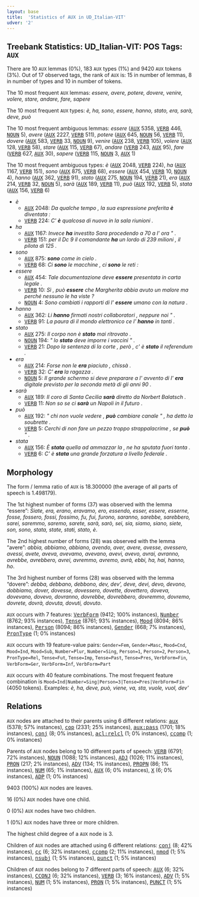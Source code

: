 ```yaml
---
layout: base
title:  'Statistics of AUX in UD_Italian-VIT'
udver: '2'
---
```


## Treebank Statistics: UD_Italian-VIT: POS Tags: `AUX`

There are 10 `AUX` lemmas (0%), 183 `AUX` types (1%) and 9420 `AUX` tokens (3%).
Out of 17 observed tags, the rank of `AUX` is: 15 in number of lemmas, 8 in number of types and 10 in number of tokens.

The 10 most frequent `AUX` lemmas: <em>essere, avere, potere, dovere, venire, volere, stare, andare, fare, sapere</em>

The 10 most frequent `AUX` types:  <em>è, ha, sono, essere, hanno, stato, era, sarà, deve, può</em>

The 10 most frequent ambiguous lemmas: <em>essere</em> (<tt><a href="it_vit-pos-AUX.html">AUX</a></tt> 5358, <tt><a href="it_vit-pos-VERB.html">VERB</a></tt> 446, <tt><a href="it_vit-pos-NOUN.html">NOUN</a></tt> 5), <em>avere</em> (<tt><a href="it_vit-pos-AUX.html">AUX</a></tt> 2227, <tt><a href="it_vit-pos-VERB.html">VERB</a></tt> 511), <em>potere</em> (<tt><a href="it_vit-pos-AUX.html">AUX</a></tt> 645, <tt><a href="it_vit-pos-NOUN.html">NOUN</a></tt> 56, <tt><a href="it_vit-pos-VERB.html">VERB</a></tt> 11), <em>dovere</em> (<tt><a href="it_vit-pos-AUX.html">AUX</a></tt> 583, <tt><a href="it_vit-pos-VERB.html">VERB</a></tt> 33, <tt><a href="it_vit-pos-NOUN.html">NOUN</a></tt> 9), <em>venire</em> (<tt><a href="it_vit-pos-AUX.html">AUX</a></tt> 238, <tt><a href="it_vit-pos-VERB.html">VERB</a></tt> 105), <em>volere</em> (<tt><a href="it_vit-pos-AUX.html">AUX</a></tt> 128, <tt><a href="it_vit-pos-VERB.html">VERB</a></tt> 58), <em>stare</em> (<tt><a href="it_vit-pos-AUX.html">AUX</a></tt> 115, <tt><a href="it_vit-pos-VERB.html">VERB</a></tt> 67), <em>andare</em> (<tt><a href="it_vit-pos-VERB.html">VERB</a></tt> 243, <tt><a href="it_vit-pos-AUX.html">AUX</a></tt> 95), <em>fare</em> (<tt><a href="it_vit-pos-VERB.html">VERB</a></tt> 627, <tt><a href="it_vit-pos-AUX.html">AUX</a></tt> 30), <em>sapere</em> (<tt><a href="it_vit-pos-VERB.html">VERB</a></tt> 115, <tt><a href="it_vit-pos-NOUN.html">NOUN</a></tt> 3, <tt><a href="it_vit-pos-AUX.html">AUX</a></tt> 1)

The 10 most frequent ambiguous types:  <em>è</em> (<tt><a href="it_vit-pos-AUX.html">AUX</a></tt> 2048, <tt><a href="it_vit-pos-VERB.html">VERB</a></tt> 224), <em>ha</em> (<tt><a href="it_vit-pos-AUX.html">AUX</a></tt> 1167, <tt><a href="it_vit-pos-VERB.html">VERB</a></tt> 151), <em>sono</em> (<tt><a href="it_vit-pos-AUX.html">AUX</a></tt> 875, <tt><a href="it_vit-pos-VERB.html">VERB</a></tt> 68), <em>essere</em> (<tt><a href="it_vit-pos-AUX.html">AUX</a></tt> 454, <tt><a href="it_vit-pos-VERB.html">VERB</a></tt> 10, <tt><a href="it_vit-pos-NOUN.html">NOUN</a></tt> 4), <em>hanno</em> (<tt><a href="it_vit-pos-AUX.html">AUX</a></tt> 362, <tt><a href="it_vit-pos-VERB.html">VERB</a></tt> 91), <em>stato</em> (<tt><a href="it_vit-pos-AUX.html">AUX</a></tt> 275, <tt><a href="it_vit-pos-NOUN.html">NOUN</a></tt> 194, <tt><a href="it_vit-pos-VERB.html">VERB</a></tt> 21), <em>era</em> (<tt><a href="it_vit-pos-AUX.html">AUX</a></tt> 214, <tt><a href="it_vit-pos-VERB.html">VERB</a></tt> 32, <tt><a href="it_vit-pos-NOUN.html">NOUN</a></tt> 5), <em>sarà</em> (<tt><a href="it_vit-pos-AUX.html">AUX</a></tt> 189, <tt><a href="it_vit-pos-VERB.html">VERB</a></tt> 11), <em>può</em> (<tt><a href="it_vit-pos-AUX.html">AUX</a></tt> 192, <tt><a href="it_vit-pos-VERB.html">VERB</a></tt> 5), <em>stata</em> (<tt><a href="it_vit-pos-AUX.html">AUX</a></tt> 156, <tt><a href="it_vit-pos-VERB.html">VERB</a></tt> 6)


* <em>è</em>
  * <tt><a href="it_vit-pos-AUX.html">AUX</a></tt> 2048: <em>Da qualche tempo , la sua espressione preferita <b>è</b> diventata :</em>
  * <tt><a href="it_vit-pos-VERB.html">VERB</a></tt> 224: <em>C' <b>è</b> qualcosa di nuovo in la sala riunioni .</em>
* <em>ha</em>
  * <tt><a href="it_vit-pos-AUX.html">AUX</a></tt> 1167: <em>Invece <b>ha</b> investito Sara procedendo a 70 a l' ora " .</em>
  * <tt><a href="it_vit-pos-VERB.html">VERB</a></tt> 151: <em>per il Dc 9 il comandante <b>ha</b> un lordo di 239 milioni , il pilota di 125 .</em>
* <em>sono</em>
  * <tt><a href="it_vit-pos-AUX.html">AUX</a></tt> 875: <em><b>sono</b> come in cielo .</em>
  * <tt><a href="it_vit-pos-VERB.html">VERB</a></tt> 68: <em>Ci <b>sono</b> le macchine , ci <b>sono</b> le reti :</em>
* <em>essere</em>
  * <tt><a href="it_vit-pos-AUX.html">AUX</a></tt> 454: <em>Tale documentazione deve <b>essere</b> presentata in carta legale .</em>
  * <tt><a href="it_vit-pos-VERB.html">VERB</a></tt> 10: <em>Sì , può <b>essere</b> che Margherita abbia avuto un malore ma perché nessuno le ha viste ?</em>
  * <tt><a href="it_vit-pos-NOUN.html">NOUN</a></tt> 4: <em>Sono cambiati i rapporti di l' <b>essere</b> umano con la natura .</em>
* <em>hanno</em>
  * <tt><a href="it_vit-pos-AUX.html">AUX</a></tt> 362: <em>Li <b>hanno</b> firmati nostri collaboratori , neppure noi " .</em>
  * <tt><a href="it_vit-pos-VERB.html">VERB</a></tt> 91: <em>La paura di il mondo elettronico ce l' <b>hanno</b> in tanti .</em>
* <em>stato</em>
  * <tt><a href="it_vit-pos-AUX.html">AUX</a></tt> 275: <em>Il corpo non è <b>stato</b> mai ritrovato .</em>
  * <tt><a href="it_vit-pos-NOUN.html">NOUN</a></tt> 194: <em>" lo <b>stato</b> deve imporre i vaccini " .</em>
  * <tt><a href="it_vit-pos-VERB.html">VERB</a></tt> 21: <em>Dopo la sentenza di la corte , però , c' è <b>stato</b> il referendum .</em>
* <em>era</em>
  * <tt><a href="it_vit-pos-AUX.html">AUX</a></tt> 214: <em>Forse non le <b>era</b> piaciuto , chissà .</em>
  * <tt><a href="it_vit-pos-VERB.html">VERB</a></tt> 32: <em>C' <b>era</b> la ragazza .</em>
  * <tt><a href="it_vit-pos-NOUN.html">NOUN</a></tt> 5: <em>Il grande schermo si deve preparare a l' avvento di l' <b>era</b> digitale previsto per la seconda metà di gli anni 90 .</em>
* <em>sarà</em>
  * <tt><a href="it_vit-pos-AUX.html">AUX</a></tt> 189: <em>Il coro di Santa Cecilia <b>sarà</b> diretto da Norbert Balatsch .</em>
  * <tt><a href="it_vit-pos-VERB.html">VERB</a></tt> 11: <em>Non so se ci <b>sarà</b> un Napoli in il futuro .</em>
* <em>può</em>
  * <tt><a href="it_vit-pos-AUX.html">AUX</a></tt> 192: <em>" chi non vuole vedere , <b>può</b> cambiare canale " , ha detto la soubrette .</em>
  * <tt><a href="it_vit-pos-VERB.html">VERB</a></tt> 5: <em>Cerchi di non fare un pezzo troppo strappalacrime , se <b>può</b> " .</em>
* <em>stata</em>
  * <tt><a href="it_vit-pos-AUX.html">AUX</a></tt> 156: <em>È <b>stata</b> quella ad ammazzar la , ne ha sputata fuori tanta .</em>
  * <tt><a href="it_vit-pos-VERB.html">VERB</a></tt> 6: <em>C' è <b>stata</b> una grande forzatura a livello federale .</em>

## Morphology

The form / lemma ratio of `AUX` is 18.300000 (the average of all parts of speech is 1.498179).

The 1st highest number of forms (37) was observed with the lemma “essere”: <em>Siate, era, erano, eravamo, ero, essendo, esser, essere, esserne, fosse, fossero, fossi, fossimo, fu, fui, furono, saranno, sarebbe, sarebbero, sarei, saremmo, saremo, sarete, sarà, sarò, sei, sia, siamo, siano, siete, son, sono, stata, state, stati, stato, è</em>.

The 2nd highest number of forms (28) was observed with the lemma “avere”: <em>abbia, abbiamo, abbiano, avendo, aver, avere, avesse, avessero, avessi, avete, aveva, avevamo, avevano, avevi, avevo, avrai, avranno, avrebbe, avrebbero, avrei, avremmo, avremo, avrà, ebbi, ha, hai, hanno, ho</em>.

The 3rd highest number of forms (28) was observed with the lemma “dovere”: <em>debba, debbano, debbono, dev, dev', deve, devi, devo, devono, dobbiamo, dover, dovesse, dovessero, dovette, dovettero, doveva, dovevano, dovevo, dovranno, dovrebbe, dovrebbero, dovremmo, dovremo, dovrete, dovrà, dovuta, dovuti, dovuto</em>.

`AUX` occurs with 7 features: <tt><a href="it_vit-feat-VerbForm.html">VerbForm</a></tt> (9412; 100% instances), <tt><a href="it_vit-feat-Number.html">Number</a></tt> (8762; 93% instances), <tt><a href="it_vit-feat-Tense.html">Tense</a></tt> (8761; 93% instances), <tt><a href="it_vit-feat-Mood.html">Mood</a></tt> (8094; 86% instances), <tt><a href="it_vit-feat-Person.html">Person</a></tt> (8094; 86% instances), <tt><a href="it_vit-feat-Gender.html">Gender</a></tt> (668; 7% instances), <tt><a href="it_vit-feat-PronType.html">PronType</a></tt> (1; 0% instances)

`AUX` occurs with 19 feature-value pairs: `Gender=Fem`, `Gender=Masc`, `Mood=Cnd`, `Mood=Ind`, `Mood=Sub`, `Number=Plur`, `Number=Sing`, `Person=1`, `Person=2`, `Person=3`, `PronType=Rel`, `Tense=Fut`, `Tense=Imp`, `Tense=Past`, `Tense=Pres`, `VerbForm=Fin`, `VerbForm=Ger`, `VerbForm=Inf`, `VerbForm=Part`

`AUX` occurs with 40 feature combinations.
The most frequent feature combination is `Mood=Ind|Number=Sing|Person=3|Tense=Pres|VerbForm=Fin` (4050 tokens).
Examples: <em>è, ha, deve, può, viene, va, sta, vuole, vuol, dev'</em>


## Relations

`AUX` nodes are attached to their parents using 6 different relations: <tt><a href="it_vit-dep-aux.html">aux</a></tt> (5378; 57% instances), <tt><a href="it_vit-dep-cop.html">cop</a></tt> (2331; 25% instances), <tt><a href="it_vit-dep-aux-pass.html">aux:pass</a></tt> (1701; 18% instances), <tt><a href="it_vit-dep-conj.html">conj</a></tt> (8; 0% instances), <tt><a href="it_vit-dep-acl-relcl.html">acl:relcl</a></tt> (1; 0% instances), <tt><a href="it_vit-dep-ccomp.html">ccomp</a></tt> (1; 0% instances)

Parents of `AUX` nodes belong to 10 different parts of speech: <tt><a href="it_vit-pos-VERB.html">VERB</a></tt> (6791; 72% instances), <tt><a href="it_vit-pos-NOUN.html">NOUN</a></tt> (1088; 12% instances), <tt><a href="it_vit-pos-ADJ.html">ADJ</a></tt> (1026; 11% instances), <tt><a href="it_vit-pos-PRON.html">PRON</a></tt> (217; 2% instances), <tt><a href="it_vit-pos-ADV.html">ADV</a></tt> (134; 1% instances), <tt><a href="it_vit-pos-PROPN.html">PROPN</a></tt> (86; 1% instances), <tt><a href="it_vit-pos-NUM.html">NUM</a></tt> (65; 1% instances), <tt><a href="it_vit-pos-AUX.html">AUX</a></tt> (6; 0% instances), <tt><a href="it_vit-pos-X.html">X</a></tt> (6; 0% instances), <tt><a href="it_vit-pos-ADP.html">ADP</a></tt> (1; 0% instances)

9403 (100%) `AUX` nodes are leaves.

16 (0%) `AUX` nodes have one child.

0 (0%) `AUX` nodes have two children.

1 (0%) `AUX` nodes have three or more children.

The highest child degree of a `AUX` node is 3.

Children of `AUX` nodes are attached using 6 different relations: <tt><a href="it_vit-dep-conj.html">conj</a></tt> (8; 42% instances), <tt><a href="it_vit-dep-cc.html">cc</a></tt> (6; 32% instances), <tt><a href="it_vit-dep-ccomp.html">ccomp</a></tt> (2; 11% instances), <tt><a href="it_vit-dep-nmod.html">nmod</a></tt> (1; 5% instances), <tt><a href="it_vit-dep-nsubj.html">nsubj</a></tt> (1; 5% instances), <tt><a href="it_vit-dep-punct.html">punct</a></tt> (1; 5% instances)

Children of `AUX` nodes belong to 7 different parts of speech: <tt><a href="it_vit-pos-AUX.html">AUX</a></tt> (6; 32% instances), <tt><a href="it_vit-pos-CCONJ.html">CCONJ</a></tt> (6; 32% instances), <tt><a href="it_vit-pos-VERB.html">VERB</a></tt> (3; 16% instances), <tt><a href="it_vit-pos-ADV.html">ADV</a></tt> (1; 5% instances), <tt><a href="it_vit-pos-NUM.html">NUM</a></tt> (1; 5% instances), <tt><a href="it_vit-pos-PRON.html">PRON</a></tt> (1; 5% instances), <tt><a href="it_vit-pos-PUNCT.html">PUNCT</a></tt> (1; 5% instances)

